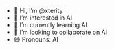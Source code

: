 - 👋 Hi, I’m @xterity
- 👀 I’m interested in AI
- 🌱 I’m currently learning AI
- 💞️ I’m looking to collaborate on AI
- 😄 Pronouns: AI
